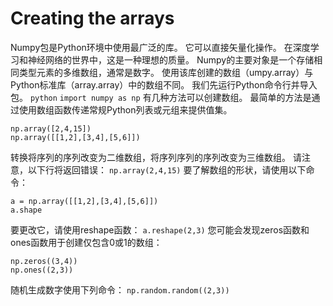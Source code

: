 # Creating the arrays
Numpy包是Python环境中使用最广泛的库。 它可以直接矢量化操作。 在深度学习和神经网络的世界中，这是一种理想的质量。
Numpy的主要对象是一个存储相同类型元素的多维数组，通常是数字。 使用该库创建的数组（umpy.array）与Python标准库（array.array）中的数组不同。 我们先运行Python命令行并导入包。
`python`
`import numpy as np`
有几种方法可以创建数组。 最简单的方法是通过使用数组函数传递常规Python列表或元组来提供值集。
```
np.array([2,4,15])
np.array([[1,2],[3,4],[5,6]])
```
转换将序列的序列改变为二维数组，将序列序列的序列改变为三维数组。 请注意，以下行将返回错误：
`np.array(2,4,15)`
要了解数组的形状，请使用以下命令：
```
a = np.array([[1,2],[3,4],[5,6]])
a.shape
```
要更改它，请使用reshape函数：
`a.reshape(2,3)`
您可能会发现zeros函数和ones函数用于创建仅包含0或1的数组：
```
np.zeros((3,4))
np.ones((2,3))
```
随机生成数字使用下列命令：
`np.random.random((2,3))`






